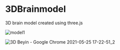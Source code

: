 # 3DBrainmodel
3D brain model created using three.js

![model1](https://user-images.githubusercontent.com/43719324/120251652-e9e05280-c28a-11eb-95eb-4e626e8b6756.png)




![3D Beyin - Google Chrome 2021-05-25 17-22-51_2](https://user-images.githubusercontent.com/43719324/120252645-cc60b800-c28d-11eb-8e65-621d4ee85ff7.gif)
